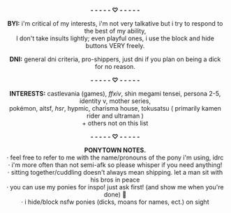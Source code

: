 <p align="center">
  <b>- - - - - ♡ - - - - -</b>
</p>
   <p align="center"><b>BYI:</b> i'm critical of my interests, i'm not very talkative but i try to respond to the best of my ability, <br>I don't take insults lightly; even playful ones, i use the block and hide buttons VERY freely.
</p>
   <p align="center"><b>DNI:</b> general dni criteria, pro-shippers, just dni if you plan on being a dick for no reason.
</p>
<p align="center">
  <b>- - - - - ♡ - - - - -</b>
</p>
     <p align="center"><b>INTERESTS:</b> castlevania (games), <i>ffxiv</i>, shin megami tensei, persona 2-5, identity v, mother series, <br>pokémon, aitsf, <i>hsr</i>, hypmic,  charisma house, tokusatsu ( primarily kamen rider and ultraman ) <br>+ others not on this list
</p>
<p align="center">
  <b>- - - - - ♡ - - - - -</b>
</p>
     <p align="center"><b>PONYTOWN NOTES.</b> <br>· feel free to refer to me with the name/pronouns of the pony i'm using, idrc <br>· i'm more often than not semi-afk so please whisper if you need anything! <br>· sitting together/cuddling doesn't always mean shipping. let a man sit with his bros in peace <br>· you can use my ponies for inspo! just ask first! (and show me when you're done) 💖 <br>· i hide/block nsfw ponies (dicks, moans for names, ect.) on sight
</p>
